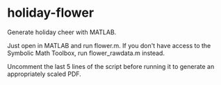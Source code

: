 # holiday-flower
Generate holiday cheer with MATLAB.

Just open in MATLAB and run flower.m. If you don't have access to the Symbolic Math Toolbox, run flower_rawdata.m instead.

Uncomment the last 5 lines of the script before running it to generate an appropriately scaled PDF.

